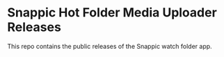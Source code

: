 # Snappic Hot Folder Media Uploader Releases

This repo contains the public releases of the Snappic watch folder app.
